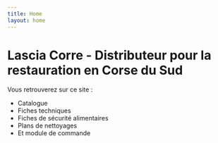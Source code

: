 ```yaml
---
title: Home
layout: home
---
```


# Lascia Corre - Distributeur pour la restauration en Corse du Sud



Vous retrouverez sur ce site :
- Catalogue
- Fiches techniques
- Fiches de sécurité alimentaires
- Plans de nettoyages
- Et module de commande

[use this template]: https://github.com/just-the-docs/just-the-docs-template/generate
